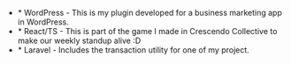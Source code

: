 <ul>
<li>* WordPress - This is my plugin developed for a business marketing app in WordPress.</li>
<li>* React/TS - This is part of the game I made in Crescendo Collective to make our weekly standup alive :D</li>
<li>* Laravel - Includes the transaction utility for one of my project.</li>
</ul>

